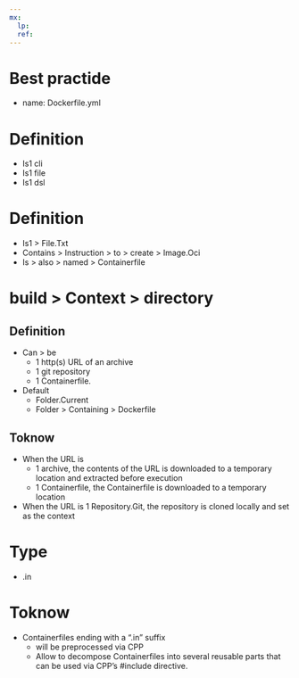 ```yaml
---
mx:  
  lp:
  ref:
---
```


# Best practide
- name: Dockerfile.yml

# Definition
- Is1 cli
- Is1 file
- Is1 dsl

# Definition
- Is1 > File.Txt
- Contains > Instruction > to > create > Image.Oci
- Is > also > named > Containerfile
# build > Context > directory
## Definition
- Can > be
  - 1 http(s) URL of an archive
  - 1 git repository
  - 1 Containerfile.
- Default
  - Folder.Current
  - Folder > Containing > Dockerfile

## Toknow
- When the URL is 
  - 1 archive, the contents of the URL is downloaded to a temporary location and extracted before execution
  - 1 Containerfile, the Containerfile is downloaded to a temporary location
- When the URL is 1 Repository.Git, the repository is cloned locally and set as the context

# Type
- .in

# Toknow
- Containerfiles ending with a “.in” suffix 
  - will be preprocessed via CPP
  - Allow to decompose Containerfiles into several reusable parts that can be used via CPP’s #include directive.
